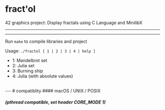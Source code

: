 # fract'ol
42 graphics project:
Display fractals using C Language and MinilibX

---
---

Run `make` to compile libraries and project

Usage: `./fractol [ 1 | 2 | 3 | 4 | help ]`
- 1: Mandelbrot set
- 2: Julia set
- 3: Burning ship
- 4: Julia (with absolute values)

<br>
---
# compatiblity
#### macOS / UNIX / POSIX

##### (pthread compatible, set header CORE_MODE 1)